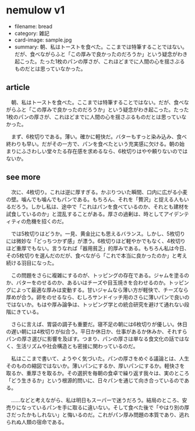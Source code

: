 # nemulow v1

* filename: bread
* category: 雑記
* card-image: sample.jpg
* summary: 朝、私はトーストを食べた。ここまでは特筆することではない。だが、食べながらふと「この厚みで良かったのだろうか」という疑念がわき起こった。たった1枚のパンの厚さが、これほどまでに人間の心を揺さぶるものだとは思っていなかった。

## article

　朝、私はトーストを食べた。ここまでは特筆することではない。だが、食べながらふと「この厚みで良かったのだろうか」という疑念がわき起こった。たった1枚のパンの厚さが、これほどまでに人間の心を揺さぶるものだとは思っていなかった。

　まず、6枚切りである。薄い。確かに軽快だ。バターもすっと染み込み、食べ終わりも早い。だがその一方で、パンを食べたという充実感に欠ける。朝の始まりにふさわしい堂々たる存在感を求めるなら、6枚切りはやや頼りないのではないか。

## see more

　次に、4枚切り。これは逆に厚すぎる。かぶりついた瞬間、口内に広がる小麦の壁。噛んでも噛んでもパンである。もちろん、それを「贅沢」と捉える人もいるだろう。しかし私は、途中で「これはパンを食べているのか、それとも建材を試食しているのか」と混乱することがある。厚さの過剰は、時としてアイデンティティの危機を招くのだ。

　では5枚切りはどうか。一見、黄金比にも思えるバランス。しかし、5枚切りには微妙な「どっちつかず感」が漂う。6枚切りほど軽やかでもなく、4枚切りほど重厚でもない。言うなれば「器用貧乏」的厚みである。もちろん私は今日、その5枚切りを選んだのだが、食べながら「これで本当に良かったのか」と考え続ける羽目になった。

　この問題をさらに複雑にするのが、トッピングの存在である。ジャムを塗るのか、バターをのせるのか、あるいはチーズや目玉焼きを合わせるのか。トッピングによって最適な厚みは変動する。甘いジャムなら薄い方が軽快で、チーズなら厚めが合う。卵をのせるなら、むしろサンドイッチ用のさらに薄いパンで良いのではないか。もはや厚み論争は、トッピング学との統合研究を避けて通れない段階にきている。

　さらに言えば、胃袋の調子も重要だ。寝不足の朝には6枚切りが優しい。休日の遅い朝には4枚切りが似合う。平日か休日か、仕事があるか休みか、それすらパンの厚さ選びに影響を及ぼす。つまり、パンの厚さは単なる食文化の話ではなく、生活リズムや社会構造とも密接に関わっているのだ。

　私はここまで書いて、ようやく気づいた。パンの厚さをめぐる議論とは、人生そのものの縮図ではないか。薄いパンにするか、厚いパンにするか。軽快さを取るか、重厚さを取るか。その選択を毎朝の食卓で繰り返す我々は、実のところ「どう生きるか」という根源的問いに、日々パンを通じて向き合っているのである。

　……などと考えながら、私は明日もスーパーで迷うだろう。結局のところ、安売りになっているパンを手に取るに違いない。そして食べた後で「やはり別の厚さだったかもしれない」と悔いるのだ。これがパン厚み問題の本質であり、逃れられぬ人類の宿命である。
